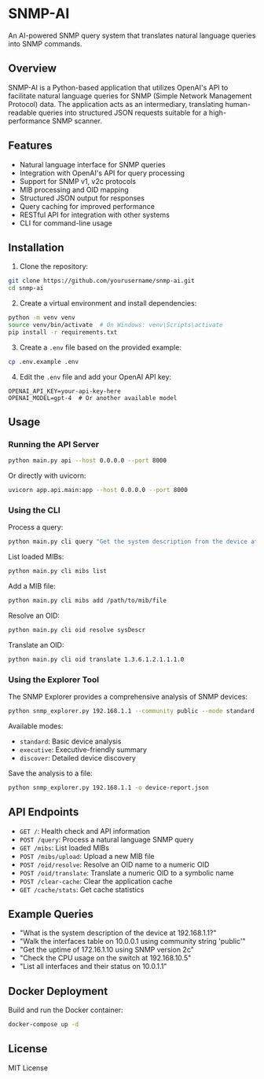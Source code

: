 # SNMP-AI

An AI-powered SNMP query system that translates natural language queries into SNMP commands.

## Overview

SNMP-AI is a Python-based application that utilizes OpenAI's API to facilitate natural language queries for SNMP (Simple Network Management Protocol) data. The application acts as an intermediary, translating human-readable queries into structured JSON requests suitable for a high-performance SNMP scanner.

## Features

- Natural language interface for SNMP queries
- Integration with OpenAI's API for query processing
- Support for SNMP v1, v2c protocols
- MIB processing and OID mapping
- Structured JSON output for responses
- Query caching for improved performance
- RESTful API for integration with other systems
- CLI for command-line usage

## Installation

1. Clone the repository:

```bash
git clone https://github.com/yourusername/snmp-ai.git
cd snmp-ai
```

2. Create a virtual environment and install dependencies:

```bash
python -m venv venv
source venv/bin/activate  # On Windows: venv\Scripts\activate
pip install -r requirements.txt
```

3. Create a `.env` file based on the provided example:

```bash
cp .env.example .env
```

4. Edit the `.env` file and add your OpenAI API key:

```
OPENAI_API_KEY=your-api-key-here
OPENAI_MODEL=gpt-4  # Or another available model
```

## Usage

### Running the API Server

```bash
python main.py api --host 0.0.0.0 --port 8000
```

Or directly with uvicorn:

```bash
uvicorn app.api.main:app --host 0.0.0.0 --port 8000
```

### Using the CLI

Process a query:

```bash
python main.py cli query "Get the system description from the device at 192.168.1.1"
```

List loaded MIBs:

```bash
python main.py cli mibs list
```

Add a MIB file:

```bash
python main.py cli mibs add /path/to/mib/file
```

Resolve an OID:

```bash
python main.py cli oid resolve sysDescr
```

Translate an OID:

```bash
python main.py cli oid translate 1.3.6.1.2.1.1.1.0
```

### Using the Explorer Tool

The SNMP Explorer provides a comprehensive analysis of SNMP devices:

```bash
python snmp_explorer.py 192.168.1.1 --community public --mode standard
```

Available modes:
- `standard`: Basic device analysis
- `executive`: Executive-friendly summary
- `discover`: Detailed device discovery

Save the analysis to a file:

```bash
python snmp_explorer.py 192.168.1.1 -o device-report.json
```

## API Endpoints

- `GET /`: Health check and API information
- `POST /query`: Process a natural language SNMP query
- `GET /mibs`: List loaded MIBs
- `POST /mibs/upload`: Upload a new MIB file
- `POST /oid/resolve`: Resolve an OID name to a numeric OID
- `POST /oid/translate`: Translate a numeric OID to a symbolic name
- `POST /clear-cache`: Clear the application cache
- `GET /cache/stats`: Get cache statistics

## Example Queries

- "What is the system description of the device at 192.168.1.1?"
- "Walk the interfaces table on 10.0.0.1 using community string 'public'"
- "Get the uptime of 172.16.1.10 using SNMP version 2c"
- "Check the CPU usage on the switch at 192.168.10.5"
- "List all interfaces and their status on 10.0.1.1"

## Docker Deployment

Build and run the Docker container:

```bash
docker-compose up -d
```

## License

MIT License
